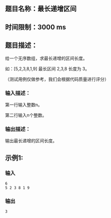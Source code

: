 ## 题目名称：最长递增区间
## 时间限制：3000 ms
## 题目描述：
给一个无序数组，求最长递增的区间长度。

如：[5,2,3,8,1,9] 最长区间 2,3,8 长度为 3。

（测试用例仅做参考，我们会根据代码质量进行评分）

### 输入描述：
第一行输入整数n。

第二行输入n个整数。

### 输出描述：
输出最长递增的区间长度。

## 示例1:

### 输入
	6
	5 2 3 8 1 9

### 输出
	3